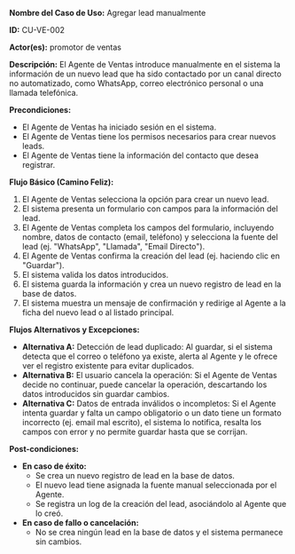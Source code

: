 **Nombre del Caso de Uso:** Agregar lead manualmente

**ID:** CU-VE-002

**Actor(es):** promotor de ventas

**Descripción:** El Agente de Ventas introduce manualmente en el sistema la información de un nuevo lead que ha sido contactado por un canal directo no automatizado, como WhatsApp, correo electrónico personal o una llamada telefónica.

**Precondiciones:**

* El Agente de Ventas ha iniciado sesión en el sistema.
* El Agente de Ventas tiene los permisos necesarios para crear nuevos leads.
* El Agente de Ventas tiene la información del contacto que desea registrar.

**Flujo Básico (Camino Feliz):**

1. El Agente de Ventas selecciona la opción para crear un nuevo lead.
2. El sistema presenta un formulario con campos para la información del lead.
3. El Agente de Ventas completa los campos del formulario, incluyendo nombre, datos de contacto (email, teléfono) y selecciona la fuente del lead (ej. "WhatsApp", "Llamada", "Email Directo").
4. El Agente de Ventas confirma la creación del lead (ej. haciendo clic en "Guardar").
5. El sistema valida los datos introducidos.
6. El sistema guarda la información y crea un nuevo registro de lead en la base de datos.
7. El sistema muestra un mensaje de confirmación y redirige al Agente a la ficha del nuevo lead o al listado principal.

**Flujos Alternativos y Excepciones:**

* **Alternativa A:** Detección de lead duplicado: Al guardar, si el sistema detecta que el correo o teléfono ya existe, alerta al Agente y le ofrece ver el registro existente para evitar duplicados.
* **Alternativa B:** El usuario cancela la operación: Si el Agente de Ventas decide no continuar, puede cancelar la operación, descartando los datos introducidos sin guardar cambios.
* **Alternativa C:** Datos de entrada inválidos o incompletos: Si el Agente intenta guardar y falta un campo obligatorio o un dato tiene un formato incorrecto (ej. email mal escrito), el sistema lo notifica, resalta los campos con error y no permite guardar hasta que se corrijan.

**Post-condiciones:**

* **En caso de éxito:**
  + Se crea un nuevo registro de lead en la base de datos.
  + El nuevo lead tiene asignada la fuente manual seleccionada por el Agente.
  + Se registra un log de la creación del lead, asociándolo al Agente que lo creó.
* **En caso de fallo o cancelación:**
  + No se crea ningún lead en la base de datos y el sistema permanece sin cambios.